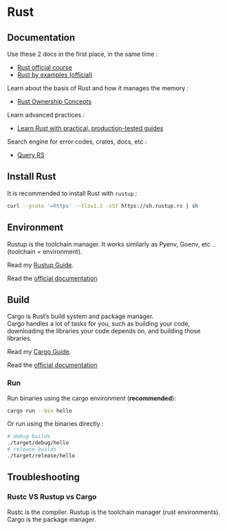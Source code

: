 # Rust

## Documentation

Use these 2 docs in the first place, in the same time :

- [Rust official course](https://doc.rust-lang.org/reference/introduction.html)
- [Rust by examples (official)](https://doc.rust-lang.org/rust-by-example/index.html)

Learn about the basis of Rust and how it manages the memory :

- [Rust Ownership Concepts](./ownership.md)

Learn advanced practices :

- [Learn Rust with practical, production-tested guides](https://www.howtocodeit.com/articles)

Search engine for error codes, crates, docs, etc :

- [Query RS](https://query.rs/)

## Install Rust

It is recommended to install Rust with `rustup` :

```sh
curl --proto '=https' --tlsv1.2 -sSf https://sh.rustup.rs | sh
```

## Environment

Rustup is the toolchain manager.
It works similarly as Pyenv, Goenv, etc .. (toolchain = environment).

Read my [Rustup Guide](rustup.md).

Read the [official documentation](https://rust-lang.github.io/rustup/)

## Build

Cargo is Rust’s build system and package manager.  
Cargo handles a lot of tasks for you, such as building your code, downloading the libraries your code depends on, and building those libraries.

Read my [Cargo Guide](cargo.md).

Read the [official documentation](https://doc.rust-lang.org/cargo/)

### Run

Run binaries using the cargo environment (**recommended**):

```sh
cargo run --bin hello
```

Or run using the binaries directly :

```sh
# debug builds
./target/debug/hello
# release builds
./target/release/hello
```

## Troubleshooting

### Rustc VS Rustup vs Cargo

Rustc is the compiler.
Rustup is the toolchain manager (rust environments).
Cargo is the package manager.
